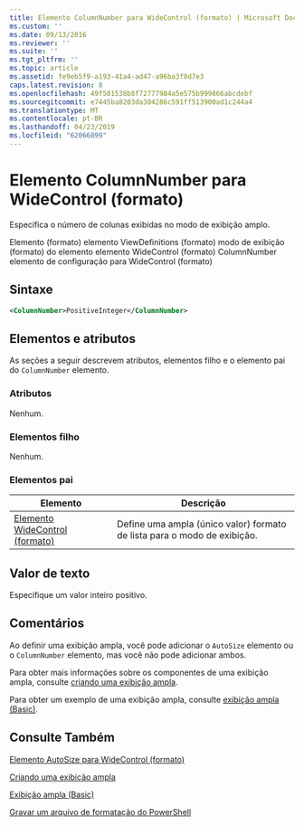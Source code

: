 ```yaml
---
title: Elemento ColumnNumber para WideControl (formato) | Microsoft Docs
ms.custom: ''
ms.date: 09/13/2016
ms.reviewer: ''
ms.suite: ''
ms.tgt_pltfrm: ''
ms.topic: article
ms.assetid: fe9eb5f9-a193-41a4-ad47-a96ba3f8d7e3
caps.latest.revision: 8
ms.openlocfilehash: 49f501538b8f72777984a5e575b999866abcdebf
ms.sourcegitcommit: e7445ba8203da304286c591ff513900ad1c244a4
ms.translationtype: MT
ms.contentlocale: pt-BR
ms.lasthandoff: 04/23/2019
ms.locfileid: "62066899"
---
```

# <a name="columnnumber-element-for-widecontrol-format"></a>Elemento ColumnNumber para WideControl (formato)

Especifica o número de colunas exibidas no modo de exibição amplo.

Elemento (formato) elemento ViewDefinitions (formato) modo de exibição (formato) do elemento elemento WideControl (formato) ColumnNumber elemento de configuração para WideControl (formato)

## <a name="syntax"></a>Sintaxe

```xml
<ColumnNumber>PositiveInteger</ColumnNumber>
```

## <a name="attributes-and-elements"></a>Elementos e atributos

As seções a seguir descrevem atributos, elementos filho e o elemento pai do `ColumnNumber` elemento.

### <a name="attributes"></a>Atributos

Nenhum.

### <a name="child-elements"></a>Elementos filho

Nenhum.

### <a name="parent-elements"></a>Elementos pai

|Elemento|Descrição|
|-------------|-----------------|
|[Elemento WideControl (formato)](./widecontrol-element-format.md)|Define uma ampla (único valor) formato de lista para o modo de exibição.|

## <a name="text-value"></a>Valor de texto

Especifique um valor inteiro positivo.

## <a name="remarks"></a>Comentários

Ao definir uma exibição ampla, você pode adicionar o `AutoSize` elemento ou o `ColumnNumber` elemento, mas você não pode adicionar ambos.

Para obter mais informações sobre os componentes de uma exibição ampla, consulte [criando uma exibição ampla](./creating-a-wide-view.md).

Para obter um exemplo de uma exibição ampla, consulte [exibição ampla (Basic)](./wide-view-basic.md).

## <a name="see-also"></a>Consulte Também

[Elemento AutoSize para WideControl (formato)](./autosize-element-for-widecontrol-format.md)

[Criando uma exibição ampla](./creating-a-wide-view.md)

[Exibição ampla (Basic)](./wide-view-basic.md)

[Gravar um arquivo de formatação do PowerShell](./writing-a-powershell-formatting-file.md)
